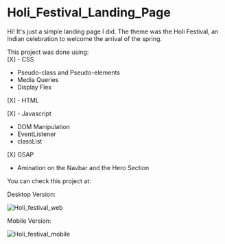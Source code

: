 # Holi_Festival_Landing_Page
Hi! It's just a simple landing page I did. The theme was the Holi Festival, an Indian celebration to welcome the arrival of the spring.

This project was done using: <br>
[X] - CSS<br>
  * Pseudo-class and Pseudo-elements<br>
  * Media Queries<br>
  * Display Flex<br>

[X] - HTML<br>

[X] - Javascript
  * DOM Manipulation<br>
  * EventListener<br>
  * classList<br>

[X] GSAP
  * Amination on the Navbar and the Hero Section<br>

You can check this project at:

Desktop Version:

![Holi_festival_web](https://user-images.githubusercontent.com/99365685/198852407-1935a01f-61b7-41d5-a521-3fc90598af22.jpg)

Mobile Version:

![Holi_festival_mobile](https://user-images.githubusercontent.com/99365685/198852408-8404c246-5992-4e9a-917c-86a5f8fef2f6.jpg)
